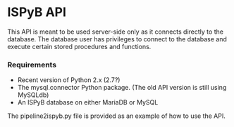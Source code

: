 # ISPyB API 

This API is meant to be used server-side only as it connects directly to the database. 
The database user has privileges to connect to the database and execute certain 
stored procedures and functions.

### Requirements
* Recent version of Python 2.x (2.7?)
* The mysql.connector Python package. (The old API version is still using MySQLdb) 
* An ISPyB database on either MariaDB or MySQL

The pipeline2ispyb.py file is provided as an example of how to use the API.




